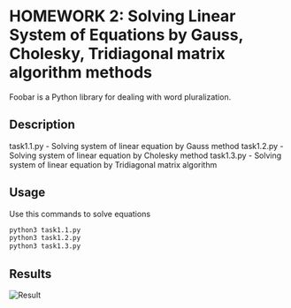 # HOMEWORK 2: Solving Linear System of Equations by Gauss, Cholesky, Tridiagonal matrix algorithm methods 

Foobar is a Python library for dealing with word pluralization.

## Description

task1.1.py - Solving system of linear equation by Gauss method
task1.2.py - Solving system of linear equation by Cholesky method
task1.3.py - Solving system of linear equation by Tridiagonal matrix algorithm

## Usage

Use this commands to solve equations

```bash
python3 task1.1.py
python3 task1.2.py
python3 task1.3.py
```
## Results
![Result](./results.png "Описание будет тут")


